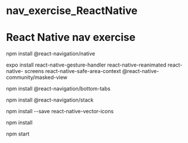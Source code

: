 # nav_exercise_ReactNative
<h1>React Native nav exercise</h1>
<p>npm install @react-navigation/native</p>
<p>expo install react-native-gesture-handler react-native-reanimated react-native-
screens react-native-safe-area-context @react-native-community/masked-view</p>
<p>npm install @react-navigation/bottom-tabs</p>
<p>npm install @react-navigation/stack</p>
<p>npm install --save react-native-vector-icons</p>
<p>npm install</p>
<p>npm start</p>
